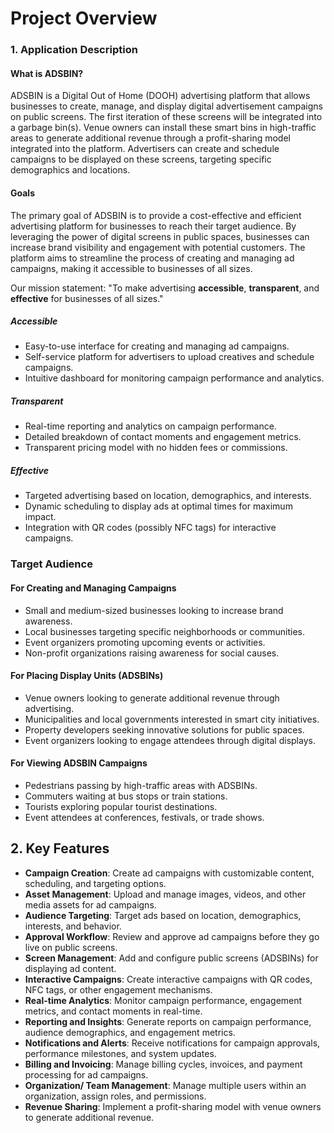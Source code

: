 # Project Overview

### 1. Application Description

#### What is ADSBIN?
ADSBIN is a Digital Out of Home (DOOH) advertising platform that allows businesses to create, manage, and display digital advertisement campaigns on public screens. The first iteration of these screens will be integrated into a garbage bin(s). Venue owners can install these smart bins in high-traffic areas to generate additional revenue through a profit-sharing model integrated into the platform. Advertisers can create and schedule campaigns to be displayed on these screens, targeting specific demographics and locations.

#### Goals
The primary goal of ADSBIN is to provide a cost-effective and efficient advertising platform for businesses to reach their target audience. By leveraging the power of digital screens in public spaces, businesses can increase brand visibility and engagement with potential customers. The platform aims to streamline the process of creating and managing ad campaigns, making it accessible to businesses of all sizes.

Our mission statement: "To make advertising **accessible**, **transparent**, and **effective** for businesses of all sizes."

##### Accessible
- Easy-to-use interface for creating and managing ad campaigns.
- Self-service platform for advertisers to upload creatives and schedule campaigns.
- Intuitive dashboard for monitoring campaign performance and analytics.

##### Transparent
- Real-time reporting and analytics on campaign performance.
- Detailed breakdown of contact moments and engagement metrics.
- Transparent pricing model with no hidden fees or commissions.

##### Effective
- Targeted advertising based on location, demographics, and interests.
- Dynamic scheduling to display ads at optimal times for maximum impact.
- Integration with QR codes (possibly NFC tags) for interactive campaigns.

### Target Audience

#### For Creating and Managing Campaigns
- Small and medium-sized businesses looking to increase brand awareness.
- Local businesses targeting specific neighborhoods or communities.
- Event organizers promoting upcoming events or activities.
- Non-profit organizations raising awareness for social causes.

#### For Placing Display Units (ADSBINs)
- Venue owners looking to generate additional revenue through advertising.
- Municipalities and local governments interested in smart city initiatives.
- Property developers seeking innovative solutions for public spaces.
- Event organizers looking to engage attendees through digital displays.

#### For Viewing ADSBIN Campaigns
- Pedestrians passing by high-traffic areas with ADSBINs.
- Commuters waiting at bus stops or train stations.
- Tourists exploring popular tourist destinations.
- Event attendees at conferences, festivals, or trade shows.

## 2. Key Features

- **Campaign Creation**: Create ad campaigns with customizable content, scheduling, and targeting options.
- **Asset Management**: Upload and manage images, videos, and other media assets for ad campaigns.
- **Audience Targeting**: Target ads based on location, demographics, interests, and behavior.
- **Approval Workflow**: Review and approve ad campaigns before they go live on public screens.
- **Screen Management**: Add and configure public screens (ADSBINs) for displaying ad content.
- **Interactive Campaigns**: Create interactive campaigns with QR codes, NFC tags, or other engagement mechanisms.
- **Real-time Analytics**: Monitor campaign performance, engagement metrics, and contact moments in real-time.
- **Reporting and Insights**: Generate reports on campaign performance, audience demographics, and engagement metrics.
- **Notifications and Alerts**: Receive notifications for campaign approvals, performance milestones, and system updates.
- **Billing and Invoicing**: Manage billing cycles, invoices, and payment processing for ad campaigns.
- **Organization/ Team Management**: Manage multiple users within an organization, assign roles, and permissions.
- **Revenue Sharing**: Implement a profit-sharing model with venue owners to generate additional revenue.
